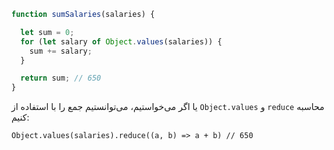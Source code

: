 ```js run
function sumSalaries(salaries) {

  let sum = 0;
  for (let salary of Object.values(salaries)) {
    sum += salary;
  }

  return sum; // 650
}
```
یا اگر می‌خواستیم، می‌توانستیم جمع را با استفاده از `Object.values` و `reduce` محاسبه کنیم:

`Object.values(salaries).reduce((a, b) => a + b) // 650`
